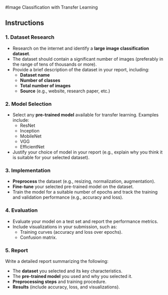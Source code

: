 #Image Classification with Transfer Learning  



## Instructions  

### 1. Dataset Research  
- Research on the internet and identify a **large image classification dataset**.  
- The dataset should contain a significant number of images (preferably in the range of tens of thousands or more).  
- Provide a brief description of the dataset in your report, including:  
  - **Dataset name**  
  - **Number of classes**  
  - **Total number of images**  
  - **Source** (e.g., website, research paper, etc.)  

### 2. Model Selection  
- Select any **pre-trained model** available for transfer learning. Examples include:  
  - ResNet  
  - Inception  
  - MobileNet  
  - VGG  
  - EfficientNet  
- Justify your choice of model in your report (e.g., explain why you think it is suitable for your selected dataset).  

### 3. Implementation  
- **Preprocess** the dataset (e.g., resizing, normalization, augmentation).  
- **Fine-tune** your selected pre-trained model on the dataset.  
- Train the model for a suitable number of epochs and track the training and validation performance (e.g., accuracy and loss).  

### 4. Evaluation  
- Evaluate your model on a test set and report the performance metrics.  
- Include visualizations in your submission, such as:  
  - Training curves (accuracy and loss over epochs).  
  - Confusion matrix.  

### 5. Report  
Write a detailed report summarizing the following:  
- The **dataset** you selected and its key characteristics.  
- The **pre-trained model** you used and why you selected it.  
- **Preprocessing steps** and training procedure.  
- **Results** (include accuracy, loss, and visualizations).  

